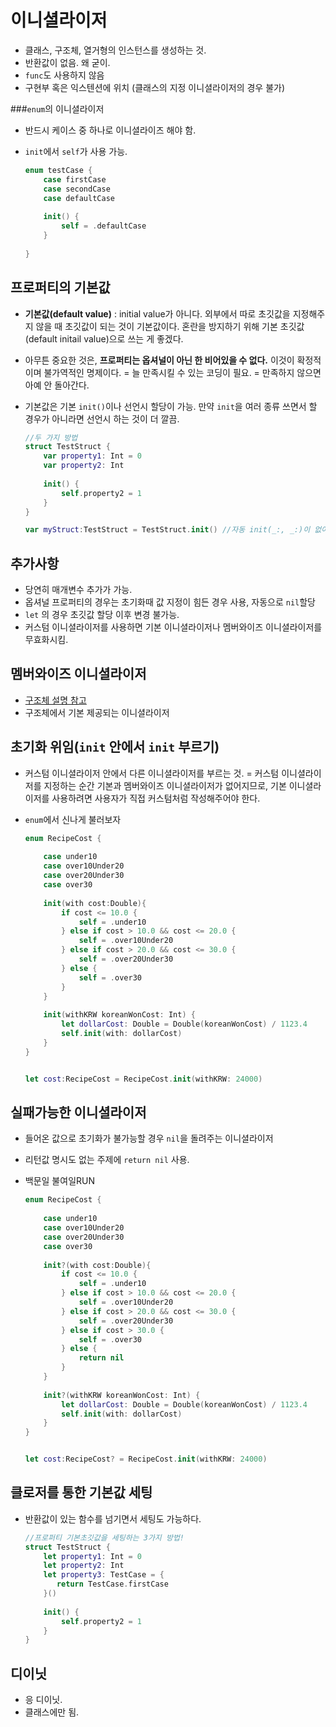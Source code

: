 # 이니셜라이저

- 클래스, 구조체, 열거형의 인스턴스를 생성하는 것.
- 반환값이 없음. 왜 굳이.
- `func`도 사용하지 않음
- 구현부 혹은 익스텐션에 위치 (클래스의 지정 이니셜라이저의 경우 불가)

###`enum`의 이니셜라이저

- 반드시 케이스 중 하나로 이니셜라이즈 해야 함. 
- `init`에서 `self`가 사용 가능.

	```swift
	enum testCase {
	    case firstCase
	    case secondCase
	    case defaultCase
	    
	    init() {
	        self = .defaultCase
	    }
	    
	}
	```

## 프로퍼티의 기본값

- **기본값(default value)** : initial value가 아니다. 외부에서 따로 초깃값을 지정해주지 않을 때 초깃값이 되는 것이 기본값이다. 혼란을 방지하기 위해 기본 초깃값(default initail value)으로 쓰는 게 좋겠다.
- 아무튼 중요한 것은, **프로퍼티는 옵셔널이 아닌 한 비어있을 수 없다.** 이것이 확정적이며 불가역적인 명제이다. = 늘 만족시킬 수 있는 코딩이 필요. = 만족하지 않으면 아예 안 돌아간다.
- 기본값은 기본 `init()`이나 선언시 할당이 가능. 만약 `init`을 여러 종류 쓰면서 할 경우가 아니라면 선언시 하는 것이 더 깔끔.

	```swift
	//두 가지 방법
	struct TestStruct {
	    var property1: Int = 0
	    var property2: Int
	    
	    init() {
	        self.property2 = 1
	    }
	}
	
	var myStruct:TestStruct = TestStruct.init() //자동 init(_:, _:)이 없어짐.
	```
	
## 추가사항

- 당연히 매개변수 추가가 가능.
- 옵셔널 프로퍼티의 경우는 초기화때 값 지정이 힘든 경우 사용, 자동으로 `nil`할당
- `let` 의 경우 초깃값 할당 이후 변경 불가능.
- 커스텀 이니셜라이저를 사용하면 기본 이니셜라이저나 멤버와이즈 이니셜라이저를 무효화시킴.

## 멤버와이즈 이니셜라이저

- [구조체 설명 참고](8_ObjectOrientedProgramming.md)
- 구조체에서 기본 제공되는 이니셜라이저

## 초기화 위임(`init` 안에서 `init` 부르기)

- 커스텀 이니셜라이저 안에서 다른 이니셜라이저를 부르는 것. = 커스텀 이니셜라이저를 지정하는 순간 기본과 멤버와이즈 이니셜라이저가 없어지므로, 기본 이니셜라이저를 사용하려면 사용자가 직접 커스텀처럼 작성해주어야 한다.
- `enum`에서 신나게 불러보자

	```swift
	enum RecipeCost {
	    
	    case under10
	    case over10Under20
	    case over20Under30
	    case over30
	    
	    init(with cost:Double){
	        if cost <= 10.0 {
	            self = .under10
	        } else if cost > 10.0 && cost <= 20.0 {
	            self = .over10Under20
	        } else if cost > 20.0 && cost <= 30.0 {
	            self = .over20Under30
	        } else {
	            self = .over30
	        }
	    }
	    
	    init(withKRW koreanWonCost: Int) {
	        let dollarCost: Double = Double(koreanWonCost) / 1123.4
	        self.init(with: dollarCost)
	    }
	}
	
	
	let cost:RecipeCost = RecipeCost.init(withKRW: 24000)
	```

## 실패가능한 이니셜라이저

- 들어온 값으로 초기화가 불가능할 경우 `nil`을 돌려주는 이니셜라이저
- 리턴값 명시도 없는 주제에 `return nil` 사용.
- 백문일 불여일RUN

	```swift
	enum RecipeCost {
	    
	    case under10
	    case over10Under20
	    case over20Under30
	    case over30
	    
	    init?(with cost:Double){
	        if cost <= 10.0 {
	            self = .under10
	        } else if cost > 10.0 && cost <= 20.0 {
	            self = .over10Under20
	        } else if cost > 20.0 && cost <= 30.0 {
	            self = .over20Under30
	        } else if cost > 30.0 {
	            self = .over30
	        } else {
	            return nil
	        }
	    }
	    
	    init?(withKRW koreanWonCost: Int) {
	        let dollarCost: Double = Double(koreanWonCost) / 1123.4
	        self.init(with: dollarCost)
	    }
	}
	
	
	let cost:RecipeCost? = RecipeCost.init(withKRW: 24000)
	```
	
	
## 클로저를 통한 기본값 세팅

- 반환값이 있는 함수를 넘기면서 세팅도 가능하다.

	```swift
	//프로퍼티 기본초깃값을 세팅하는 3가지 방법!
	struct TestStruct {
	    let property1: Int = 0
	    let property2: Int
	    let property3: TestCase = {
	       return TestCase.firstCase
	    }()
	    
	    init() {
	        self.property2 = 1
	    }
	}
	```
	
## 디이닛

- 응 디이닛.
- 클래스에만 됨.
